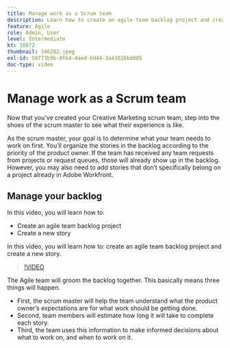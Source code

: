 ```yaml
---
title: Manage work as a Scrum team
description: Learn how to create an agile team backlog project and create a new story.
feature: Agile
role: Admin, User
level: Intermediate
kt: 10872
thumbnail: 346282.jpeg
exl-id: 50773b9b-8f64-4aed-bd44-3a43026bd085
doc-type: video
---
```

# Manage work as a Scrum team

Now that you’ve created your Creative Marketing scrum team, step into the shoes of the scrum master to see what their experience is like. 

As the scrum master, your goal is to determine what your team needs to work on first. You’ll organize the stories in the backlog according to the priority of the product owner. If the team has received any team requests from projects or request queues, those will already show up in the backlog. However, you may also need to add stories that don’t specifically belong on a project already in Adobe Workfront. 

## Manage your backlog

In this video, you will learn how to: 

- Create an agile team backlog project
- Create a new story

In this video, you will learn how to: create an agile team backlog project and create a new story.

>[!VIDEO](https://video.tv.adobe.com/v/346282/?quality=12&learn=on)

The Agile team will groom the backlog together. This basically means three things will happen. 

- First, the scrum master will help the team understand what the product owner’s expectations are for what work should be getting done. 
- Second, team members will estimate how long it will take to complete each story. 
- Third, the team uses this information to make informed decisions about what to work on, and when to work on it.
